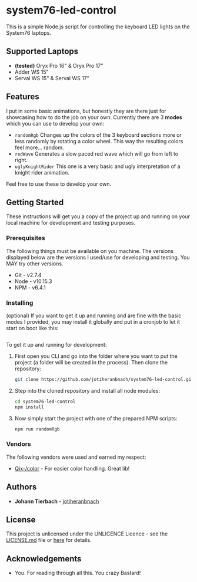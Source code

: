 # system76-led-control
This is a simple Node.js script for controlling the keyboard LED lights on the
System76 laptops.

## Supported Laptops
- **(tested)** Oryx Pro 16" & Oryx Pro 17"
- Adder WS 15"
- Serval WS 15" & Serval WS 17"

## Features
I put in some basic animations, but honestly they are there just for showcasing how
to do the job on your own. Currently there are 3 **modes** which you can use to
develop your own:
- `randomRgb` Changes up the colors of the 3 keyboard sections more or less
randomly by rotating a color wheel. This way the resulting colors feel
more... random.
- `redWave` Generates a slow paced red wave which will go from left to right.
- `uglyKnightRider` This one is a very basic and ugly interpretation of a knight
rider animation.

Feel free to use these to develop your own.

## Getting Started

These instructions will get you a copy of the project up and running on your local
machine for development and testing purposes.

### Prerequisites

The following things must be available on you machine. The versions displayed
below are the versions I used/use for developing and testing. You MAY try other
versions.

* Git - v2.7.4
* Node - v10.15.3
* NPM - v6.4.1

### Installing
(optional) If you want to get it up and running and are fine with the basic
modes I provided, you may install it globally and put in a cronjob to let it
start on boot like this:

```bash

```

To get it up and running for development:
1. First open you CLI and go into the folder where you want to put the project
(a folder will be created in the process). Then clone the repository:

    ```bash
    git clone https://github.com/jotiheranbnach/system76-led-control.git
    ```

2. Step into the cloned repository and install all node modules:

    ```bash
    cd system76-led-control
    npm install
    ```

3. Now simply start the project with one of the prepared NPM scripts:
    ```bash
    npm run randomRgb
    ```
### Vendors

The following vendors were used and earned my respect:

- [Qix-/color](https://github.com/Qix-/color) - For easier color handling. Great lib!

## Authors

* **Johann Tierbach** - [jotiheranbnach](https://github.com/jotiheranbnach)

## License

This project is unlicensed under the UNLICENCE Licence - see the [LICENSE.md](LICENSE.md) file or
[here](https://unlicense.org) for details.

## Acknowledgements

* You. For reading through all this. You crazy Bastard!
